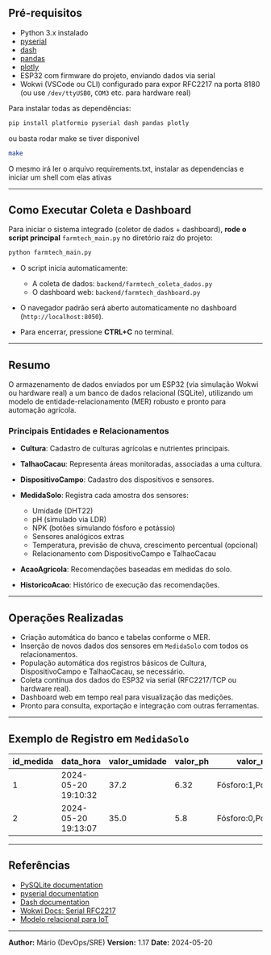 ## Pré-requisitos

* Python 3.x instalado
* [pyserial](https://pypi.org/project/pyserial/)
* [dash](https://pypi.org/project/dash/)
* [pandas](https://pypi.org/project/pandas/)
* [plotly](https://pypi.org/project/plotly/)
* ESP32 com firmware do projeto, enviando dados via serial
* Wokwi (VSCode ou CLI) configurado para expor RFC2217 na porta 8180
  (ou use `/dev/ttyUSB0`, `COM3` etc. para hardware real)

Para instalar todas as dependências:

```bash
pip install platformio pyserial dash pandas plotly
```

ou basta rodar make se tiver disponivel

```bash
make
```

O mesmo irá ler o arquivo requirements.txt, instalar as dependencias e iniciar um shell com elas ativas

---
## Como Executar Coleta e Dashboard

Para iniciar o sistema integrado (coletor de dados + dashboard), **rode o script principal** `farmtech_main.py` no diretório raiz do projeto:

```bash
python farmtech_main.py
```

* O script inicia automaticamente:

  * A coleta de dados: `backend/farmtech_coleta_dados.py`
  * O dashboard web: `backend/farmtech_dashboard.py`
* O navegador padrão será aberto automaticamente no dashboard (`http://localhost:8050`).
* Para encerrar, pressione **CTRL+C** no terminal.

---
## Resumo

O armazenamento de dados enviados por um ESP32 (via simulação Wokwi ou hardware real) a um banco de dados relacional (SQLite), utilizando um modelo de entidade-relacionamento (MER) robusto e pronto para automação agrícola.

### Principais Entidades e Relacionamentos

* **Cultura**: Cadastro de culturas agrícolas e nutrientes principais.
* **TalhaoCacau**: Representa áreas monitoradas, associadas a uma cultura.
* **DispositivoCampo**: Cadastro dos dispositivos e sensores.
* **MedidaSolo**: Registra cada amostra dos sensores:

  * Umidade (DHT22)
  * pH (simulado via LDR)
  * NPK (botões simulando fósforo e potássio)
  * Sensores analógicos extras
  * Temperatura, previsão de chuva, crescimento percentual (opcional)
  * Relacionamento com DispositivoCampo e TalhaoCacau
* **AcaoAgricola**: Recomendações baseadas em medidas do solo.
* **HistoricoAcao**: Histórico de execução das recomendações.


---

## Operações Realizadas

* Criação automática do banco e tabelas conforme o MER.
* Inserção de novos dados dos sensores em `MedidaSolo` com todos os relacionamentos.
* População automática dos registros básicos de Cultura, DispositivoCampo e TalhaoCacau, se necessário.
* Coleta contínua dos dados do ESP32 via serial (RFC2217/TCP ou hardware real).
* Dashboard web em tempo real para visualização das medições.
* Pronto para consulta, exportação e integração com outras ferramentas.

---


## Exemplo de Registro em `MedidaSolo`

| id\_medida | data\_hora          | valor\_umidade | valor\_ph | valor\_npk           | id\_dispositivo | id\_talhao |
| ---------- | ------------------- | -------------- | --------- | -------------------- | --------------- | ---------- |
| 1          | 2024-05-20 19:10:32 | 37.2           | 6.32      | Fósforo:1,Potássio:0 | 1               | 1          |
| 2          | 2024-05-20 19:13:07 | 35.0           | 5.8       | Fósforo:0,Potássio:1 | 1               | 1          |

---

## Referências

* [PySQLite documentation](https://docs.python.org/3/library/sqlite3.html)
* [pyserial documentation](https://pyserial.readthedocs.io/en/latest/)
* [Dash documentation](https://dash.plotly.com/)
* [Wokwi Docs: Serial RFC2217](https://docs.wokwi.com/vscode/serial-tcp#rfc2217-support)
* [Modelo relacional para IoT](https://www.sciencedirect.com/science/article/pii/S1877050920311680)

---

**Author:** Mário (DevOps/SRE)
**Version:** 1.17
**Date:** 2024-05-20
